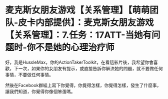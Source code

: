 # 麦克斯女朋友游戏【关系管理】【萌萌团队-皮卡内部提供】：麦克斯女朋友游戏【关系管理】：7.任务：17ATT-当她有问题时-你不是她的心理治疗师

好，我是HussleMax，你的ActionTakerToolkit，在看這影片後，我希望你會喜歡，下一次，如果你的女朋友有提示，或直接告訴你解決她的問題，就不要做任何事情，不要做任何事情。

然後在Facebook群組上寫下你覺得，你覺得怎樣，你覺得怎樣，發生了什麼事，讓我們知道，你覺得你像個笨蛋嗎。